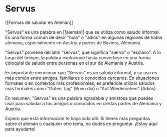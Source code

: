 # Servus
[[Formas de saludar en Alemán]]

"Servus" es una palabra en [[alemán]] que se utiliza como saludo informal. Es una forma común de decir "hola" o "adiós" en algunas regiones de habla alemana, especialmente en Austria y partes de Baviera, Alemania.

"Servus" proviene del latín "servus", que significa "siervo" o "esclavo". A lo largo del tiempo, la palabra evolucionó hasta convertirse en una forma coloquial de saludo entre personas en el sur de Alemania y Austria.

Es importante mencionar que "Servus" es un saludo informal, y su uso es más común entre amigos, familiares o conocidos cercanos. En situaciones formales o en contextos más profesionales, es preferible utilizar saludos más formales como "Guten Tag" (Buen día) o "Auf Wiedersehen" (Adiós).

En resumen, "Servus" es una palabra agradable y amistosa que puedes usar para saludar a tus amigos o conocidos en ciertas partes de Alemania y Austria.

Espero que esta información te haya sido útil. Si tienes más preguntas sobre el alemán o cualquier otro tema, no dudes en preguntar. ¡Estoy aquí para ayudarte!